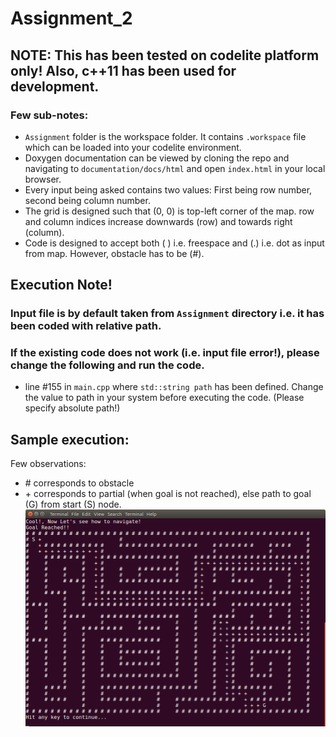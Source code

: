 # Assignment_2

## NOTE: This has been tested on codelite platform only! Also, c++11 has been used for development.

### Few sub-notes:
* `Assignment` folder is the workspace folder. It contains `.workspace` file which can be loaded into your codelite environment. 
* Doxygen documentation can be viewed by cloning the repo and navigating to `documentation/docs/html` and open `index.html` in your local browser.
* Every input being asked contains two values: First being row number, second being column number.
* The grid is designed such that (0, 0) is top-left corner of the map. row and column indices increase downwards (row) and towards right (column).
* Code is designed to accept both ( ) i.e. freespace and (.) i.e. dot as input from map. However, obstacle has to be (#).

## Execution Note!
### Input file is by default taken from `Assignment` directory i.e. it has been coded with relative path.
### If the existing code does not work (i.e. input file error!), please change the following and run the code.
* line #155 in `main.cpp` where `std::string path` has been defined. Change the value to path in your system before executing the code. (Please specify absolute path!)

## Sample execution:
Few observations:
* \# corresponds to obstacle
* \+ corresponds to partial (when goal is not reached), else path to goal (G) from start (S) node.
![Sample output](https://github.com/ENPM809Y-Fall2019-Group10/Assignment_2/blob/rachith/sample_output.png)
